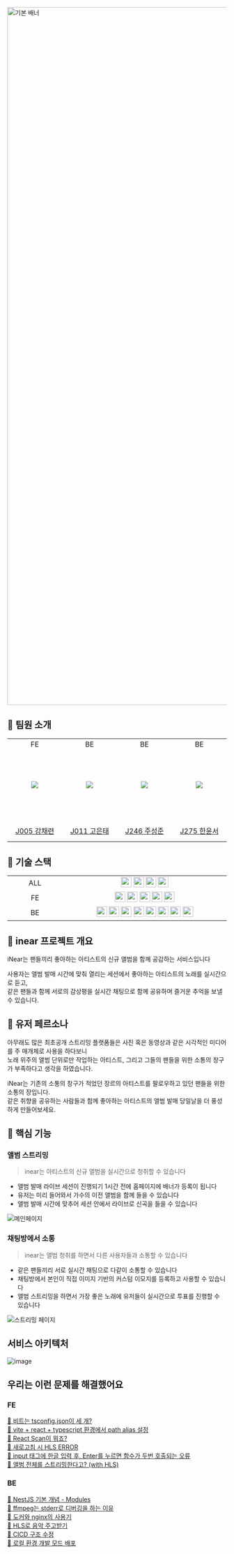 <img width="1600" alt="기본 배너" src="https://github.com/user-attachments/assets/a3969a94-850e-4a41-b588-d05f4386f752">

## 💪 팀원 소개

<markdown-accessiblity-table data-catalyst=""><table>

  <tbody>
    <tr>
    <td align="center" width="160px">FE</td>
    <td align="center" width="160px">BE</td>
    <td align="center" width="160px">BE</td>
    <td align="center" width="160px">BE</td>
  </tr>
    <tr height="160px">
    <td align="center" width="160px">
      <a href="https://github.com/chaeryeon823"><img src="https://avatars.githubusercontent.com/u/87600308?v=4" style="max-width: 100%;"></a>
    </td>
    <td align="center" width="160px">
      <a href="https://github.com/Kontae"><img src="https://avatars.githubusercontent.com/u/91358761?v=4" style="max-width: 100%;"></a>
    </td> 
    <td align="center" width="160px">
      <a href="https://github.com/rdyjun"><img src="https://avatars.githubusercontent.com/u/45596014?v=4" style="max-width: 100%;"></a>
    </td>
    <td align="center" width="160px">
      <a href="https://github.com/yoonseo-han"><img src="https://avatars.githubusercontent.com/u/51229971?v=4" style="max-width: 100%;"></a>
    </td>
  </tr>
  <tr height="50px">
    <td align="center" width="160px">
      <a href="https://github.com/chaeryeon823">J005 강채련</a>
    </td>
    <td align="center" width="160px">
      <a href="https://github.com/Kontae">J011 고은태</a>
    </td>
    <td align="center" width="160px">
      <a href="https://github.com/rdyjun">J246 주성준</a>
    </td>
    <td align="center" width="160px">
      <a href="https://github.com/yoonseo-han">J275 한윤서</a>
    </td>
  </tr>
</tbody></table></markdown-accessiblity-table>

## 🚀 기술 스택

<markdown-accessiblity-table data-catalyst=""><table>

  <tbody>
    <tr>
      <td align="center" width="160px">ALL</td>
      <td align="center" width="560px">
        <img src="https://img.shields.io/badge/Typescript-3178C6?style=for-the-badge&logo=typescript&logoColor=white" height="24px"/>
        <img src="https://img.shields.io/badge/Node.js-5FA04E?style=for-the-badge&logo=node.js&logoColor=white" height="24px"/>
        <img src="https://img.shields.io/badge/socket.io-010101?style=for-the-badge&logo=socket.io&logoColor=white" height="24px"/>
        <img src="https://img.shields.io/badge/HLS.JS-black?style=for-the-badge&logoColor=white" height="24px"/>
      </td>
    </tr>
    <tr>
      <td align="center" width="160px">FE</td>
      <td align="center" width="560px">
        <img src="https://img.shields.io/badge/React-61DAFB?style=for-the-badge&logo=react&logoColor=white" height="24px"/>
        <img src="https://img.shields.io/badge/tailwindcss-06B6D4?style=for-the-badge&logo=tailwindcss&logoColor=white" height="24px"/>
        <img src="https://img.shields.io/badge/reactquery-FF4154?style=for-the-badge&logo=reactquery&logoColor=white" height="24px"/>
        <img src="https://img.shields.io/badge/vite-646CFF?style=for-the-badge&logo=vite&logoColor=white" height="24px"/>
        <img src="https://img.shields.io/badge/zustand-443f39?style=for-the-badge&logo=zustand&logoColor=white" height="24px"/>
      </td>
    </tr>
    <tr>
      <td align="center" width="160px">BE</td>
      <td align="center" width="560px">
        <img src="https://img.shields.io/badge/nest.js-E0234E?style=for-the-badge&logo=nestjs&logoColor=white" height="24px"/>
        <img src="https://img.shields.io/badge/typeorm-FE0803?style=for-the-badge&logo=typeorm&logoColor=white" height="24px"/>
        <img src="https://img.shields.io/badge/ffmpeg-007808?style=for-the-badge&logo=ffmpeg&logoColor=white" height="24px"/>
        <img src="https://img.shields.io/badge/redis-FF4438?style=for-the-badge&logo=redis&logoColor=white" height="24px"/>
        <img src="https://img.shields.io/badge/MySql-4479A1?style=for-the-badge&logo=MySql&logoColor=white" height="24px"/>
        <img src="https://img.shields.io/badge/docker-2496ED?style=for-the-badge&logo=docker&logoColor=white" height="24px"/>
        <img src="https://img.shields.io/badge/nginx-009639?style=for-the-badge&logo=nginx&logoColor=white" height="24px"/>
        <img src="https://img.shields.io/badge/swagger-85EA2D?style=for-the-badge&logo=swagger&logoColor=white" height="24px"/>
      </td>
    </tr>
  </tr>
   
</tbody></table></markdown-accessiblity-table>

## 🎵 inear 프로젝트 개요

iNear는 팬들끼리 좋아하는 아티스트의 신규 앨범을 함께 공감하는 서비스입니다

사용자는 앨범 발매 시간에 맞춰 열리는 세션에서 좋아하는 아티스트의 노래를 실시간으로 듣고,  
같은 팬들과 함께 서로의 감상평을 실시간 채팅으로 함께 공유하며 즐거운 추억을 보낼 수 있습니다.

## 🔔 유저 페르소나

아무래도 많은 최초공개 스트리밍 플랫폼들은 사진 혹은 동영상과 같은 시각적인 미디어를 주 매개체로 사용을 하다보니  
노래 위주의 앨범 단위로만 작업하는 아티스트, 그리고 그들의 팬들을 위한 소통의 창구가 부족하다고 생각을 하였습니다.

iNear는 기존의 소통의 창구가 적었던 장르의 아티스트를 팔로우하고 있던 팬들을 위한 소통의 장입니다.  
같은 취향을 공유하는 사람들과 함께 좋아하는 아티스트의 앨범 발매 당일날을 더 풍성하게 만들어보세요.

## 🚀 핵심 기능

### 앨범 스트리밍

> inear는 아티스트의 신규 앨범을 실시간으로 청취할 수 있습니다

- 앨범 발매 라이브 세션이 진행되기 1시간 전에 홈페이지에 배너가 등록이 됩니다
- 유저는 미리 들어와서 가수의 이전 앨범을 함께 들을 수 있습니다
- 앨범 발매 시간에 맞추어 세션 안에서 라이브로 신곡을 들을 수 있습니다

![메인페이지](https://github.com/user-attachments/assets/1fc35a46-09c1-4dff-b1a1-6b8aef0427e5)


### 채팅방에서 소통

> inear는 앨범 청취를 하면서 다른 사용자들과 소통할 수 있습니다

- 같은 팬들끼리 서로 실시간 채팅으로 다같이 소통할 수 있습니다
- 채팅방에서 본인이 직접 이미지 기반의 커스텀 이모지를 등록하고 사용할 수 있습니다
- 앨범 스트리밍을 하면서 가장 좋은 노래에 유저들이 실시간으로 투표를 진행할 수 있습니다

![스트리밍 페이지](https://github.com/user-attachments/assets/ab132c48-26b4-4d69-8be0-3e045d2a2688)

## 서비스 아키텍처

![image](https://github.com/user-attachments/assets/d829fa2f-b422-48e6-acf7-3c229a6091e6)


## 우리는 이런 문제를 해결했어요

### FE

[🚀 비트는 tsconfig.json이 세 개?](https://github.com/boostcampwm-2024/web18-inear/wiki/%F0%9F%9A%80-%EB%B9%84%ED%8A%B8%EB%8A%94-tsconfig.json%EC%9D%B4-%EC%84%B8-%EA%B0%9C%3F)  
[🚀 vite + react + typescript 환경에서 path alias 설정](https://github.com/boostcampwm-2024/web18-inear/wiki/%F0%9F%9A%80-vite---react---typescript-%ED%99%98%EA%B2%BD%EC%97%90%EC%84%9C-path-alias-%EC%84%A4%EC%A0%95)  
[🚀 React Scan이 뭐죠?](https://github.com/boostcampwm-2024/web18-inear/wiki/%F0%9F%9A%80-React-Scan%EC%9D%B4-%EB%AD%90%EC%A3%A0%3F)  
[🚀 새로고침 시 HLS ERROR](https://github.com/boostcampwm-2024/web18-inear/wiki/%F0%9F%9A%80-%EC%83%88%EB%A1%9C%EA%B3%A0%EC%B9%A8-%EC%8B%9C-HLS-ERROR)  
[🚀 input 태그에 한글 입력 후, Enter를 누르면 함수가 두번 호출되는 오류](https://github.com/boostcampwm-2024/web18-inear/wiki/%F0%9F%9A%80-input-%ED%83%9C%EA%B7%B8%EC%97%90-%ED%95%9C%EA%B8%80-%EC%9E%85%EB%A0%A5-%ED%9B%84,-Enter%EB%A5%BC-%EB%88%84%EB%A5%B4%EB%A9%B4-%ED%95%A8%EC%88%98%EA%B0%80-%EB%91%90%EB%B2%88-%ED%98%B8%EC%B6%9C%EB%90%98%EB%8A%94-%EC%98%A4%EB%A5%98)  
[🚀 앨범 전체를 스트리밍한다고? (with HLS)](https://github.com/boostcampwm-2024/web18-inear/wiki/%F0%9F%9A%80-%EC%95%A8%EB%B2%94-%EC%A0%84%EC%B2%B4%EB%A5%BC-%EC%8A%A4%ED%8A%B8%EB%A6%AC%EB%B0%8D%ED%95%9C%EB%8B%A4%EA%B3%A0%3F-(with-HLS))

### BE

[🚀 NestJS 기본 개념 - Modules](https://github.com/boostcampwm-2024/web18-inear/wiki/%F0%9F%9A%80-NestJS-%EA%B8%B0%EB%B3%B8-%EA%B0%9C%EB%85%90-%E2%80%90-Modules)  
[🚀 ffmpeg는 stderr로 디버깅을 하는 이유](https://github.com/boostcampwm-2024/web18-inear/wiki/%F0%9F%9A%80-ffmpeg%EB%8A%94-stderr%EB%A1%9C-%EB%94%94%EB%B2%84%EA%B9%85%EC%9D%84-%ED%95%98%EB%8A%94-%EC%9D%B4%EC%9C%A0)   
[🚀 도커와 nginx의 사용기](https://github.com/boostcampwm-2024/web18-inear/wiki/%F0%9F%9A%80-%EB%8F%84%EC%BB%A4%EC%99%80-nginx%EC%9D%98-%EC%82%AC%EC%9A%A9%EA%B8%B0)  
[🚀 HLS로 음악 주고받기](https://github.com/boostcampwm-2024/web18-inear/wiki/%F0%9F%9A%80-HLS%EB%A1%9C-%EC%9D%8C%EC%95%85-%EC%A3%BC%EA%B3%A0%EB%B0%9B%EA%B8%B0)  
[🚀 CICD 구조 수정](https://github.com/boostcampwm-2024/web18-inear/wiki/%F0%9F%9A%80-CICD-%EA%B5%AC%EC%A1%B0-%EC%88%98%EC%A0%95)  
[🚀 로컬 환경 개발 모드 배포](https://github.com/boostcampwm-2024/web18-inear/wiki/%F0%9F%9A%80-%EB%A1%9C%EC%BB%AC-%ED%99%98%EA%B2%BD-%EA%B0%9C%EB%B0%9C-%EB%AA%A8%EB%93%9C-%EB%B0%B0%ED%8F%AC)  
